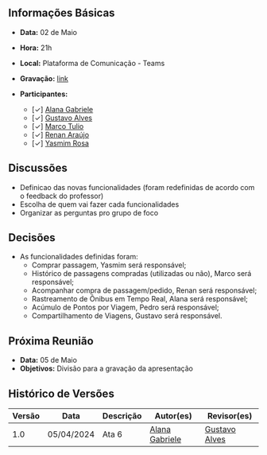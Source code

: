 ## Informações Básicas

- **Data:** 02 de Maio
- **Hora:** 21h
- **Local:** Plataforma de Comunicação - Teams
- **Gravação:** [link](https://unbbr.sharepoint.com/sites/IHC-Grupo888/Documentos%20Compartilhados/General/Recordings/Reuni%C3%A3o%20em%20_General_-20240502_214854-Grava%C3%A7%C3%A3o%20de%20Reuni%C3%A3o.mp4?web=1)

- **Participantes:**
  - [✓] [Alana Gabriele](https://github.com/alanagabriele)
  - [✓] [Gustavo Alves](https://github.com/gustaallves)
  - [✓] [Marco Tulio](https://github.com/MarcoTulioSoares)
  - [✓] [Renan Araújo](https://github.com/renantfm4)
  - [✓] [Yasmim Rosa](https://github.com/yaskisoba)

## Discussões

- ⁠Definicao das novas funcionalidades (foram redefinidas de acordo com o feedback do professor)
- ⁠Escolha de quem vai fazer cada funcionalidades
- ⁠Organizar as perguntas pro grupo de foco

## Decisões

- As funcionalidades definidas foram:⁠
  - ⁠Comprar passagem, Yasmim será responsável;
  - ⁠Histórico de passagens compradas (utilizadas ou não), Marco será responsável;
  - Acompanhar compra de passagem/pedido, Renan será responsável;
  - ⁠Rastreamento de Ônibus em Tempo Real, Alana será responsável;
  - ⁠Acúmulo de Pontos por Viagem, Pedro será responsável;
  - ⁠Compartilhamento de Viagens, Gustavo será responsável.

## Próxima Reunião

- **Data:** 05 de Maio
- **Objetivos:** Divisão para a gravação da apresentação

## Histórico de Versões

| Versão |    Data    | Descrição | Autor(es)                                          | Revisor(es)                                     |
| ------ | :--------: | --------- | -------------------------------------------------- | ----------------------------------------------- |
| 1.0    | 05/04/2024 | Ata 6     | [Alana Gabriele](https://github.com/alanagabriele) | [Gustavo Alves](https://github.com/gustaallves) |
